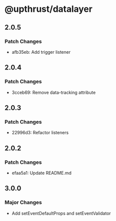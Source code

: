 # @upthrust/datalayer

## 2.0.5

### Patch Changes

- afb35eb: Add trigger listener

## 2.0.4

### Patch Changes

- 3cceb69: Remove data-tracking attribute

## 2.0.3

### Patch Changes

- 22996d3: Refactor listeners

## 2.0.2

### Patch Changes

- efaa5a1: Update README.md

## 3.0.0

### Major Changes

- Add setEventDefaultProps and setEventValidator
